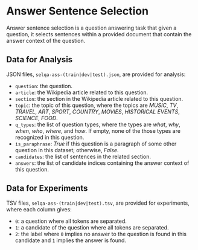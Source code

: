 # Answer Sentence Selection

Answer sentence selection is a question answering task that given a question, it selects sentences within a provided document that contain the answer context of the question.

## Data for Analysis

JSON files, `selqa-ass-(train|dev|test).json`, are provided for analysis: 

* `question`: the question.
* `article`: the Wikipedia article related to this question.
* `section`: the section in the Wikipedia article related to this question.
* `topic`: the topic of this question, where the topics are *MUSIC*, *TV*, *TRAVEL*, *ART*, *SPORT*, *COUNTRY*, *MOVIES*, *HISTORICAL EVENTS*, *SCIENCE*, *FOOD*.
* `q_types`: the list of question types, where the types are *what*, *why*, *when*, *who*, *where*, and *how*.  If empty, none of the those types are recognized in this question.
* `is_paraphrase`: *True* if this question is a paragraph of some other question in this dataset; otherwise, *False*.
* `candidates`: the list of sentences in the related section.
* `answers`: the list of candidate indices containing the answer context of this question.

## Data for Experiments

TSV files, `selqa-ass-(train|dev|test).tsv`, are provided for experiments, where each column gives:

* `0`: a question where all tokens are separated.
* `1`: a candidate of the question where all tokens are separated.
* `2`: the label where `0` implies no answer to the question is found in this candidate and `1` implies the answer is found.

